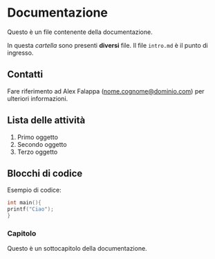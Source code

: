 # Documentazione

Questo è un file contenente della documentazione.

In questa _cartella_ sono presenti **diversi** file.
Il file `intro.md` è il punto di ingresso.

## Contatti

Fare riferimento ad Alex Falappa (nome.cognome@dominio.com) per ulteriori informazioni.

## Lista delle attività

1. Primo oggetto
2. Secondo oggetto
3. Terzo oggetto

## Blocchi di codice

Esempio di codice:

```c
int main(){
printf("Ciao");
}
```

### Capitolo

Questo è un sottocapitolo della documentazione.